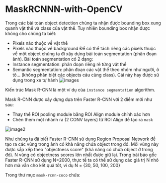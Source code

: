 # MaskRCNNN-with-OpenCV
Trong các bài toán object detection chúng ta nhận được bounding box xung quanh vật thể và class của vật thể. Tuy nhiên bounding box nhận được không cho chúng ta biết:
- Pixels nào thuộc về vật thể
- Pixels nào thuộc về background
Để có thể tách riêng các pixels thuộc về một object chúng ta đi xây dựng bài toán segmentation (phân đoạn ảnh). Bài toán segmentation có 2 dạng:
- Instance segmentation: phân đoạn riêng rẽ từng vật thể
- Semantic segmentation: phân đoạn các vật thể theo nhóm như người, ô tô... (không phân biệt các objects cảu cùng class). Cái này hay được sử dụng trong xe tự hành
![images](https://pyimagesearch.com/wp-content/uploads/2018/11/mask_rcnn_segmentation_types.jpg)

Kiến trúc Mask R-CNN là một ví dụ của `instance segmentation` algorithm.

Mask R-CNN được xây dựng dựa trên Faster R-CNN với 2 điểm mới như sau:
- Thay thể ROI pooling module bằng ROI Align module chính xác hơn
- Chèn them một nhánh ra (2 CONV layers) từ ROI Align để tạo ra `mask`

![image2](https://pyimagesearch.com/wp-content/uploads/2018/11/mask_rcnn_arch.png)

Như chúng ta đã biết Faster R-CNN sử dụng Region Proposal Network để tạo ra các vùng trong ảnh có khả năng chứa object trong đó. Mỗi vùng này được sắp xếp theo "objectness score" (khả năng có chứa object ở trong đó). N vùng có objectness scores lớn nhất được giữ lại. Trong bài báo gốc Faster R-CNN sử dụng N=2000, thực tế ta có thể sử dụng các giá trị N nhỏ hơn mà vẫn cho kết quả tốt, ví dụ N = {30, 50, 100, 200}

Trong thư mục `mask-rcnn-coco` chứa: